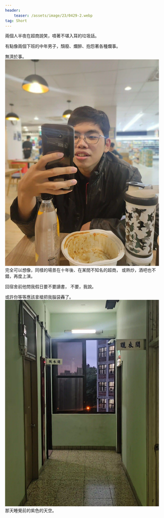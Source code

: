 ```yaml
---
header:
    teaser: /assets/image/23/0429-2.webp
tag: Short
---
```

兩個人半夜在超商說笑，噴著不堪入耳的垃圾話。

有點像兩個下班的中年男子，頹廢、爛醉、抱怨著各種爛事。  

無濟於事。
![1](/assets/image/23/0429-2.webp)
完全可以想像，同樣的場景在十年後、在某間不知名的超商，
或熱炒，酒吧也不錯，再度上演。

回宿舍前他問我假日要不要讀書，
不要，我說。

或許你等等應該拿槍把我腦袋轟了。
![1](/assets/image/23/0429-1.webp)
那天睡覺前的紫色的天空。
